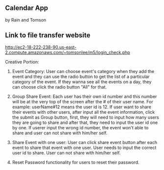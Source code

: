 ## Calendar App

   by Rain and Tomson



## Link to file transfer website

  http://ec2-18-222-238-90.us-east-2.compute.amazonaws.com/~tomsonlee/m5/login_check.php
  
  
Creative Portion: 

1. Event Category: User can choose event's category when they add the event and they can use the radio button to get the list of a particular category of the event. If they wanna see all the events on a day, they can choose click the radio button "All" for that.

2. Group Share Event: Each user has their own id number and this number will be at the very top of the screen after the # of their user name. For example: userName#12 means the user id is 12. If user want to share their events with other users, after input all the event information, click the submit as Group button, first, they will need to input how many users they are going to share and after that, they need to input the user id one by one. If userer input the wrong id number, the event won't able to share and user can not share with him/her self.

3. Share Event with one user: User can click share event button after each event to share that event with one user. User needs to input the correct user id to share. User can not share with him/her self.

4. Reset Password functionality for users to reset their password.




